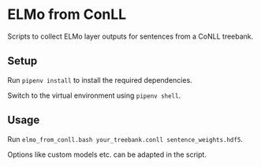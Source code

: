 # ELMo from ConLL
Scripts to collect ELMo layer outputs for sentences from a CoNLL treebank.

## Setup
Run `pipenv install` to install the required dependencies.

Switch to the virtual environment using `pipenv shell`.

## Usage

Run `elmo_from_conll.bash your_treebank.conll sentence_weights.hdf5`.

Options like custom models etc. can be adapted in the script.
